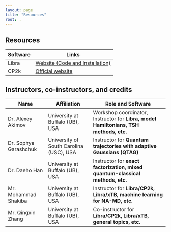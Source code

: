 ```yaml
---
layout: page
title: "Resources"
root: .
---
```


## Resources

| Software | Links |
|----------|-------|
| Libra | [Website (Code and Installation)](https://github.com/Quantum-Dynamics-Hub/libra-code/tree/devel) | [Website (general description, tutorials, old installation)](https://quantum-dynamics-hub.github.io/libra/index.html) |   [Tutorials](https://github.com/compchem-cybertraining/Tutorials_Libra) |
| CP2k | [Official website](https://www.cp2k.org/) | [Input manual](https://manual.cp2k.org/#gsc.tab=0) |[CompChem CyberTraining examples](https://github.com/compchem-cybertraining/Tutorials_CP2K) |


## Instructors, co-instructors, and credits

| Name | Affiliation | Role and Software |
|------|-----------------------|-------------------|
| Dr. Alexey Akimov | University at Buffalo (UB), USA | Workshop coordinator, Instructor for **Libra, model Hamiltonians, TSH methods, etc.** |
| Dr. Sophya Garashchuk | University of South Carolina (USC), USA | Instructor for **Quantum trajectories with adaptive Gaussians (QTAG)** |
| Dr. Daeho Han | University at Buffalo (UB), USA |  Instructor for  **exact factorization, mixed quantum-classical methods, etc.**  |
| Mr. Mohammad Shakiba | University at Buffalo (UB), USA |  Instructor for  **Libra/CP2k, Libra/xTB, machine learning for NA-MD, etc.**  |
| Mr. Qingxin Zhang | University at Buffalo (UB), USA |  Co-instructor for  **Libra/CP2k, Libra/xTB, general topics, etc.**  |

